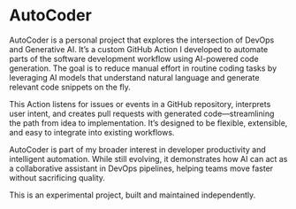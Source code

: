 # AutoCoder
AutoCoder is a personal project that explores the intersection of DevOps and Generative AI. It’s a custom GitHub Action I developed to automate parts of the software development workflow using AI-powered code generation. The goal is to reduce manual effort in routine coding tasks by leveraging AI models that understand natural language and generate relevant code snippets on the fly.

This Action listens for issues or events in a GitHub repository, interprets user intent, and creates pull requests with generated code—streamlining the path from idea to implementation. It’s designed to be flexible, extensible, and easy to integrate into existing workflows.

AutoCoder is part of my broader interest in developer productivity and intelligent automation. While still evolving, it demonstrates how AI can act as a collaborative assistant in DevOps pipelines, helping teams move faster without sacrificing quality.

This is an experimental project, built and maintained independently.


